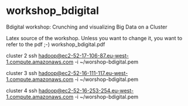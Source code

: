 # workshop_bdigital
Bdigital workshop: Crunching and visualizing Big Data on a Cluster

Latex source of the workshop.
Unless you want to change it, you want to refer to the pdf ;-) workshop_bdigital.pdf 

cluster 2
ssh hadoop@ec2-52-17-106-87.eu-west-1.compute.amazonaws.com -i ~/worshop-bdigital.pem

cluster 3
ssh hadoop@ec2-52-16-111-117.eu-west-1.compute.amazonaws.com -i ~/worshop-bdigital.pem

cluster 4
ssh hadoop@ec2-52-16-253-254.eu-west-1.compute.amazonaws.com -i ~/worshop-bdigital.pem
